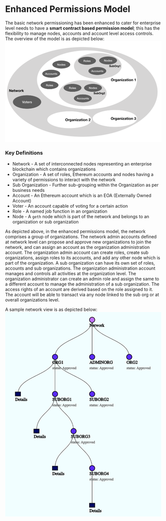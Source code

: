 # Enhanced Permissions Model
The basic network permissioning has been enhanced to cater for enterprise level needs to have a **smart contract based permission model**; this has the flexibility to manage nodes, accounts and account level access controls. The overview of the model is as depicted below:
![permissions mode](../images/PermissionsModel.png)  
### Key Definitions
* Network - A set of interconnected nodes representing an enterprise blockchain which contains organizations
* Organization - A set of roles, Ethereum accounts and nodes having a variety of permissions to interact with the network
* Sub Organization - Further sub-grouping within the Organization as per business needs
* Account - An Ethereum account which is an EOA (Externally Owned Account)
* Voter - An account capable of voting for a certain action
* Role - A named job function in an organization
* Node - A `geth` node which is part of the network and belongs to an organization or sub organization

As depicted above, in the enhanced permissions model, the network comprises a group of organizations. The network admin accounts defined at network level can propose and approve new organizations to join the network, and can assign an account as the organization administration account. The organization admin account can create roles, create sub organizations, assign roles to its accounts, and add any other node which is part of the organization. A sub organization can have its own set of roles, accounts and sub organizations. The organization administration account manages and controls all activities at the organization level. The organization administrator can create an admin role and assign the same to a different account to manage the administration of a sub organization. The access rights of an account are derived based on the role assigned to it. The account will be able to transact via any node linked to the sub org or at overall organizations level.  

A sample network view is as depicted below:
![sample mode](../images/sampleNetwork.png)
